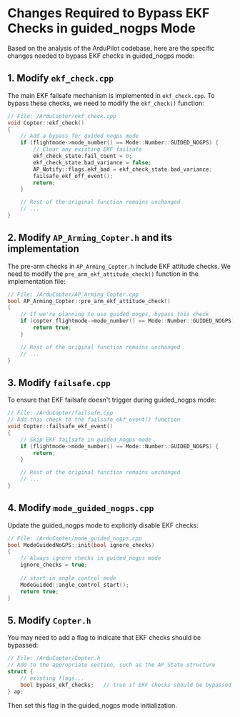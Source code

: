 # Changes Required to Bypass EKF Checks in guided_nogps Mode

Based on the analysis of the ArduPilot codebase, here are the specific changes needed to bypass EKF checks in guided_nogps mode:

## 1. Modify `ekf_check.cpp`

The main EKF failsafe mechanism is implemented in `ekf_check.cpp`. To bypass these checks, we need to modify the `ekf_check()` function:

```cpp
// File: /ArduCopter/ekf_check.cpp
void Copter::ekf_check()
{
    // Add a bypass for guided_nogps mode
    if (flightmode->mode_number() == Mode::Number::GUIDED_NOGPS) {
        // Clear any existing EKF failsafe
        ekf_check_state.fail_count = 0;
        ekf_check_state.bad_variance = false;
        AP_Notify::flags.ekf_bad = ekf_check_state.bad_variance;
        failsafe_ekf_off_event();
        return;
    }

    // Rest of the original function remains unchanged
    // ...
}
```

## 2. Modify `AP_Arming_Copter.h` and its implementation

The pre-arm checks in `AP_Arming_Copter.h` include EKF attitude checks. We need to modify the `pre_arm_ekf_attitude_check()` function in the implementation file:

```cpp
// File: /ArduCopter/AP_Arming_Copter.cpp
bool AP_Arming_Copter::pre_arm_ekf_attitude_check()
{
    // If we're planning to use guided_nogps, bypass this check
    if (copter.flightmode->mode_number() == Mode::Number::GUIDED_NOGPS) {
        return true;
    }

    // Rest of the original function remains unchanged
    // ...
}
```

## 3. Modify `failsafe.cpp`

To ensure that EKF failsafe doesn't trigger during guided_nogps mode:

```cpp
// File: /ArduCopter/failsafe.cpp
// Add this check to the failsafe_ekf_event() function
void Copter::failsafe_ekf_event()
{
    // Skip EKF failsafe in guided_nogps mode
    if (flightmode->mode_number() == Mode::Number::GUIDED_NOGPS) {
        return;
    }

    // Rest of the original function remains unchanged
    // ...
}
```

## 4. Modify `mode_guided_nogps.cpp`

Update the guided_nogps mode to explicitly disable EKF checks:

```cpp
// File: /ArduCopter/mode_guided_nogps.cpp
bool ModeGuidedNoGPS::init(bool ignore_checks)
{
    // Always ignore checks in guided_nogps mode
    ignore_checks = true;
    
    // start in angle control mode
    ModeGuided::angle_control_start();
    return true;
}
```

## 5. Modify `Copter.h`

You may need to add a flag to indicate that EKF checks should be bypassed:

```cpp
// File: /ArduCopter/Copter.h
// Add to the appropriate section, such as the AP_State structure
struct {
    // existing flags...
    bool bypass_ekf_checks;   // true if EKF checks should be bypassed
} ap;
```

Then set this flag in the guided_nogps mode initialization.
